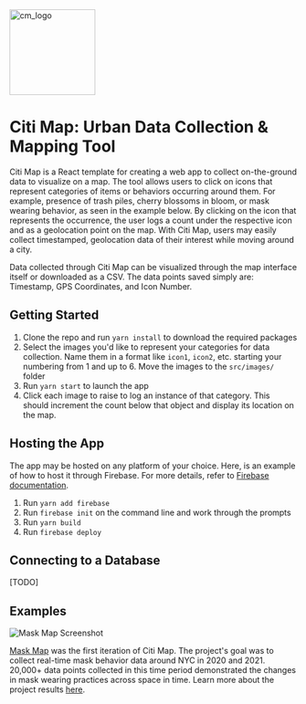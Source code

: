 <img width="150" alt="cm_logo" src="https://user-images.githubusercontent.com/5104098/154332677-f2d7f2a9-3653-4679-a579-69912745df25.png">

# Citi Map: Urban Data Collection & Mapping Tool

Citi Map is a React template for creating a web app to collect on-the-ground data to visualize on a map. The tool allows users to click on icons that represent categories of items or behaviors occurring around them. For example, presence of trash piles, cherry blossoms in bloom, or mask wearing behavior, as seen in the example below. By clicking on the icon that represents the occurrence, the user logs a count under the respective icon and as a geolocation point on the map. With Citi Map, users may easily collect timestamped, geolocation data of their interest while moving around a city. 

Data collected through Citi Map can be visualized through the map interface itself or downloaded as a CSV. The data points saved simply are: Timestamp, GPS Coordinates, and Icon Number.

## Getting Started

1. Clone the repo and run `yarn install` to download the required packages
2. Select the images you'd like to represent your categories for data collection. Name them in a format like `icon1`, `icon2`, etc. starting your numbering from 1 and up to 6. Move the images to the `src/images/` folder
3. Run `yarn start` to launch the app
4. Click each image to raise to log an instance of that category. This should increment the count below that object and display its location on the map.

## Hosting the App

The app may be hosted on any platform of your choice. Here, is an example of how to host it through Firebase. For more details, refer to [Firebase documentation](https://firebase.google.com/docs/web/setup).
1. Run `yarn add firebase`
2. Run `firebase init` on the command line and work through the prompts
3. Run `yarn build`
4. Run `firebase deploy`

## Connecting to a Database

[TODO]

## Examples

![Mask Map Screenshot](https://user-images.githubusercontent.com/5104098/154335000-b60abd1e-fb4e-4ca4-bfad-fc354d20cb7b.png)

[Mask Map](https://github.com/dingaaling/mask-map) was the first iteration of Citi Map. The project's goal was to collect real-time mask behavior data around NYC in 2020 and 2021. 20,000+ data points collected in this time period demonstrated the changes in mask wearing practices across space in time. Learn more about the project results [here](https://jending.medium.com/to-all-the-masks-ive-loved-c72331644fb0).
